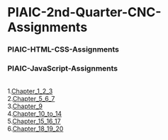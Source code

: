 # PIAIC-2nd-Quarter-CNC-Assignments

### PIAIC-HTML-CSS-Assignments



### PIAIC-JavaScript-Assignments
<br>
1.<a href="https://github.com/Zunnoorain00/PIAIC-2nd-Quarter-CNC-Assignments/tree/main/PIAIC-JavaScript-Assignments/Chapter_1_2_3" target="_top">Chapter_1_2_3</a><br>
2.<a href="https://github.com/Zunnoorain00/PIAIC-2nd-Quarter-CNC-Assignments/tree/main/PIAIC-JavaScript-Assignments/Chapter_5_6_7" target="_top">Chapter_5_6_7</a><br>
3.<a href="https://github.com/Zunnoorain00/PIAIC-2nd-Quarter-CNC-Assignments/tree/main/PIAIC-JavaScript-Assignments/Chapter_9" target="_top">Chapter_9</a><br>
4.<a href="https://github.com/Zunnoorain00/PIAIC-2nd-Quarter-CNC-Assignments/tree/main/PIAIC-JavaScript-Assignments/Chapter_10_to_14" target="_top">Chapter_10_to_14</a><br>
5.<a href="https://github.com/Zunnoorain00/PIAIC-2nd-Quarter-CNC-Assignments/tree/main/PIAIC-JavaScript-Assignments/Chapter_15_16_17" target="_top">Chapter_15_16_17</a><br>
6.<a href="https://github.com/Zunnoorain00/PIAIC-2nd-Quarter-CNC-Assignments/tree/main/PIAIC-JavaScript-Assignments/Chapter_18_19_20" target="_top">Chapter_18_19_20</a><br>


